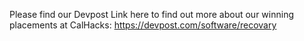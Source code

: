 Please find our Devpost Link here to find out more about our winning placements at CalHacks: https://devpost.com/software/recovary